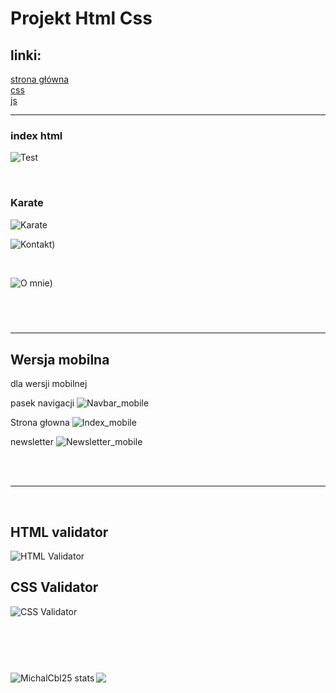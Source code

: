 # Projekt Html Css

## linki:

[strona główna](https://michalcbl25.github.io/Projekt/Index.html)<br/>
[css](https://michalcbl25.github.io/Projekt/style/styleNav.css)<br/>
[js](https://michalcbl25.github.io/Projekt/script/menu.js)<br/>

---

### index html

![Test](https://github.com/MichalCbl25/Projekt/blob/master/screenshot/Web_1.png)

<br />

### Karate

![Karate](https://github.com/MichalCbl25/Projekt/blob/master/screenshot/Karate.png)
<br/>

![Kontakt](https://github.com/MichalCbl25/Projekt/blob/master/screenshot/Kontakt.png))

<br />

![O mnie](https://github.com/MichalCbl25/Projekt/blob/master/screenshot/O_mnie.png))

## <br/>

---

## Wersja mobilna

dla wersji mobilnej

pasek navigacji
![Navbar_mobile](https://github.com/MichalCbl25/Projekt/blob/master/screenshot/Nav_mobile.jpg)

Strona głowna
![Index_mobile](https://github.com/MichalCbl25/Projekt/blob/master/screenshot/Index_mobile.jpg)

newsletter
![Newsletter_mobile](https://github.com/MichalCbl25/Projekt/blob/master/screenshot/Newsletter_mobile.jpg)

<br/>
<br/>

---

<br/>

## HTML validator

![HTML Validator](https://github.com/MichalCbl25/Projekt/blob/master/screenshot/Html_val.png)

## CSS Validator

![CSS Validator](https://github.com/MichalCbl25/Projekt/blob/master/screenshot/CSS_Val.png)

## <br />

<br />

 <img align="left" alt="MichalCbl25 stats" src="https://github-readme-stats.vercel.app/api?username=MichalCbl25&show_icons=true&hide_border=true" />
<img src="https://github-readme-stats.vercel.app/api/top-langs/?username=MichalCbl25&layout=compact" />
